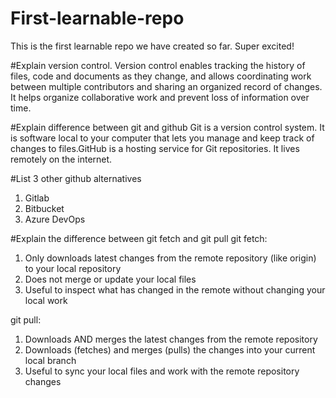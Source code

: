 # First-learnable-repo
This is the first learnable repo we have created so far. Super excited!

#Explain version control.
Version control enables tracking the history of files, code and documents as they change, and allows coordinating work between multiple contributors and sharing an organized record of changes. It helps organize collaborative work and prevent loss of information over time.

#Explain difference between git and github
Git is a version control system. It is software local to your computer that lets you manage and keep track of changes to files.GitHub is a hosting service for Git repositories. It lives remotely on the internet.

#List 3 other github alternatives
1. Gitlab
2. Bitbucket
3. Azure DevOps

#Explain the difference between git fetch and git pull
git fetch:
1. Only downloads latest changes from the remote repository (like origin) to your local repository
2. Does not merge or update your local files
3. Useful to inspect what has changed in the remote without changing your local work

git pull:
1. Downloads AND merges the latest changes from the remote repository
2. Downloads (fetches) and merges (pulls) the changes into your current local branch
3. Useful to sync your local files and work with the remote repository changes

